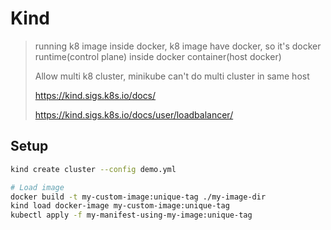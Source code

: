 # Kind
> running k8 image inside docker, k8 image have docker, so it's docker runtime(control plane) inside docker container(host docker)
> 
> Allow multi k8 cluster, minikube can't do multi cluster in same host
> 
> https://kind.sigs.k8s.io/docs/
> 
> https://kind.sigs.k8s.io/docs/user/loadbalancer/


## Setup
```bash
kind create cluster --config demo.yml

# Load image
docker build -t my-custom-image:unique-tag ./my-image-dir
kind load docker-image my-custom-image:unique-tag
kubectl apply -f my-manifest-using-my-image:unique-tag
```